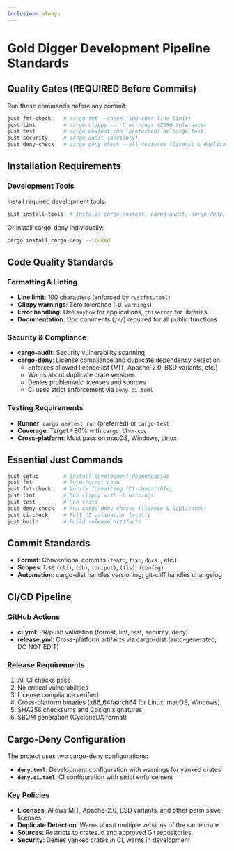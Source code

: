 ```yaml
---
inclusion: always
---
```


# Gold Digger Development Pipeline Standards

## Quality Gates (REQUIRED Before Commits)

Run these commands before any commit:

```bash
just fmt-check    # cargo fmt --check (100-char line limit)
just lint         # cargo clippy -- -D warnings (ZERO tolerance)
just test         # cargo nextest run (preferred) or cargo test
just security     # cargo audit (advisory)
just deny-check   # cargo deny check --all-features (license & duplicate checks)
```

## Installation Requirements

### Development Tools

Install required development tools:

```bash
just install-tools  # Installs cargo-nextest, cargo-audit, cargo-deny, cargo-dist
```

Or install cargo-deny individually:

```bash
cargo install cargo-deny --locked
```

## Code Quality Standards

### Formatting & Linting

- **Line limit**: 100 characters (enforced by `rustfmt.toml`)
- **Clippy warnings**: Zero tolerance (`-D warnings`)
- **Error handling**: Use `anyhow` for applications, `thiserror` for libraries
- **Documentation**: Doc comments (`///`) required for all public functions

### Security & Compliance

- **cargo-audit**: Security vulnerability scanning
- **cargo-deny**: License compliance and duplicate dependency detection
  - Enforces allowed license list (MIT, Apache-2.0, BSD variants, etc.)
  - Warns about duplicate crate versions
  - Denies problematic licenses and sources
  - CI uses strict enforcement via `deny.ci.toml`

### Testing Requirements

- **Runner**: `cargo nextest run` (preferred) or `cargo test`
- **Coverage**: Target ≥80% with `cargo llvm-cov`
- **Cross-platform**: Must pass on macOS, Windows, Linux

## Essential Just Commands

```bash
just setup        # Install development dependencies
just fmt          # Auto-format code
just fmt-check    # Verify formatting (CI-compatible)
just lint         # Run clippy with -D warnings
just test         # Run tests
just deny-check   # Run cargo-deny checks (license & duplicates)
just ci-check     # Full CI validation locally
just build        # Build release artifacts
```

## Commit Standards

- **Format**: Conventional commits (`feat:`, `fix:`, `docs:`, etc.)
- **Scopes**: Use `(cli)`, `(db)`, `(output)`, `(tls)`, `(config)`
- **Automation**: cargo-dist handles versioning; git-cliff handles changelog

## CI/CD Pipeline

### GitHub Actions

- **ci.yml**: PR/push validation (format, lint, test, security, deny)
- **release.yml**: Cross-platform artifacts via cargo-dist (auto-generated, DO NOT EDIT)

### Release Requirements

1. All CI checks pass
2. No critical vulnerabilities
3. License compliance verified
4. Cross-platform binaries (x86_64/aarch64 for Linux, macOS, Windows)
5. SHA256 checksums and Cosign signatures
6. SBOM generation (CycloneDX format)

## Cargo-Deny Configuration

The project uses two cargo-deny configurations:

- **`deny.toml`**: Development configuration with warnings for yanked crates
- **`deny.ci.toml`**: CI configuration with strict enforcement

### Key Policies

- **Licenses**: Allows MIT, Apache-2.0, BSD variants, and other permissive licenses
- **Duplicate Detection**: Warns about multiple versions of the same crate
- **Sources**: Restricts to crates.io and approved Git repositories
- **Security**: Denies yanked crates in CI, warns in development
